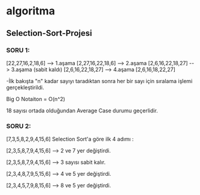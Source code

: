 # algoritma 
## Selection-Sort-Projesi
### SORU 1:

[22,27,16,2,18,6] --> 1.aşama [2,27,16,22,18,6] --> 2.aşama [2,6,16,22,18,27] --> 3.aşama (sabit kaldı) [2,6,16,22,18,27] --> 4.aşama [2,6,16,18,22,27]

-İlk bakışta "n" kadar sayıyı taradıktan sonra her bir sayı için sıralama işlemi gerçekleştirildi.

Big O Notaiton = O(n^2)

18 sayısı ortada olduğundan Average Case durumu geçerlidir.

### SORU 2:

[7,3,5,8,2,9,4,15,6] Selection Sort'a göre ilk 4 adımı :

[2,3,5,8,7,9,4,15,6] --> 2 ve 7 yer değiştirdi.

[2,3,5,8,7,9,4,15,6] --> 3 sayısı sabit kalır.

[2,3,4,8,7,9,5,15,6] --> 4 ve 5 yer değiştirdi.

[2,3,4,5,7,9,8,15,6] --> 8 ve 5 yer değiştirdi.
